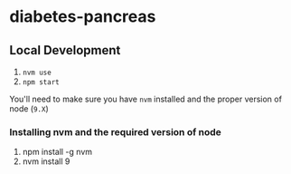 # diabetes-pancreas

## Local Development

1. `nvm use`
2. `npm start`

You'll need to make sure you have `nvm` installed and the proper version of node (`9.X`)

### Installing nvm and the required version of node

1. npm install -g nvm
2. nvm install 9
